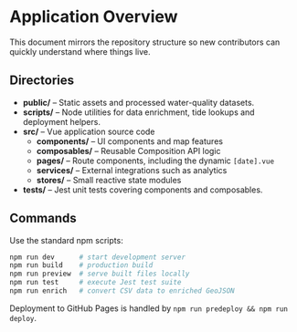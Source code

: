 # Application Overview

This document mirrors the repository structure so new contributors can quickly understand where things live.

## Directories

- **public/** – Static assets and processed water-quality datasets.
- **scripts/** – Node utilities for data enrichment, tide lookups and deployment helpers.
- **src/** – Vue application source code
  - **components/** – UI components and map features
  - **composables/** – Reusable Composition API logic
  - **pages/** – Route components, including the dynamic `[date].vue`
  - **services/** – External integrations such as analytics
  - **stores/** – Small reactive state modules
- **tests/** – Jest unit tests covering components and composables.

## Commands

Use the standard npm scripts:

```bash
npm run dev      # start development server
npm run build    # production build
npm run preview  # serve built files locally
npm run test     # execute Jest test suite
npm run enrich   # convert CSV data to enriched GeoJSON
```

Deployment to GitHub Pages is handled by `npm run predeploy && npm run deploy`.
